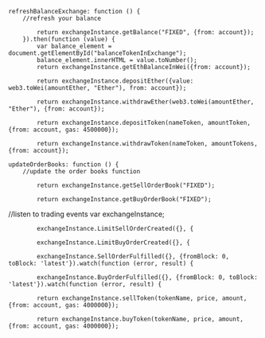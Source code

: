     refreshBalanceExchange: function () {
        //refresh your balance

            return exchangeInstance.getBalance("FIXED", {from: account});
        }).then(function (value) {
            var balance_element = document.getElementById("balanceTokenInExchange");
            balance_element.innerHTML = value.toNumber();
            return exchangeInstance.getEthBalanceInWei({from: account});

            return exchangeInstance.depositEther({value: web3.toWei(amountEther, "Ether"), from: account});

            return exchangeInstance.withdrawEther(web3.toWei(amountEther, "Ether"), {from: account});

            return exchangeInstance.depositToken(nameToken, amountToken, {from: account, gas: 4500000});

            return exchangeInstance.withdrawToken(nameToken, amountTokens, {from: account});

    updateOrderBooks: function () {
        //update the order books function

            return exchangeInstance.getSellOrderBook("FIXED");

            return exchangeInstance.getBuyOrderBook("FIXED");

//listen to trading events
        var exchangeInstance;

            exchangeInstance.LimitSellOrderCreated({}, {

            exchangeInstance.LimitBuyOrderCreated({}, {

            exchangeInstance.SellOrderFulfilled({}, {fromBlock: 0, toBlock: 'latest'}).watch(function (error, result) {

            exchangeInstance.BuyOrderFulfilled({}, {fromBlock: 0, toBlock: 'latest'}).watch(function (error, result) {

            return exchangeInstance.sellToken(tokenName, price, amount, {from: account, gas: 4000000});

            return exchangeInstance.buyToken(tokenName, price, amount, {from: account, gas: 4000000});

